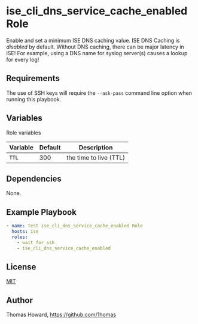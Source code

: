 # ise_cli_dns_service_cache_enabled Role

Enable and set a minimum ISE DNS caching value.
ISE DNS Caching is *disabled* by default.
Without DNS caching, there can be major latency in ISE!
For example, using a DNS name for syslog server(s) causes a lookup for every log!

## Requirements

The use of SSH keys will require the `--ask-pass` command line option when running this playbook.

## Variables

Role variables

| Variable | Default | Description |
| -------- | ------- | ----------- |
| `TTL`    | 300     | the time to live (TTL) |

## Dependencies

None.

## Example Playbook

```yaml
- name: Test ise_cli_dns_service_cache_enabled Role 
  hosts: ise
  roles:
    - wait_for_ssh
    - ise_cli_dns_service_cache_enabled
```

## License

[MIT](https://mit-license.org/)

## Author

Thomas Howard, <https://github.com/1homas>
